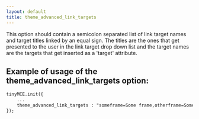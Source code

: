 ```yaml
---
layout: default
title: theme_advanced_link_targets
---
```


This option should contain a semicolon separated list of link target names and target titles linked by an equal sign. The titles are the ones that get presented to the user in the link target drop down list and the target names are the targets that get inserted as a 'target' attribute.

## Example of usage of the theme_advanced_link_targets option:

```html
tinyMCE.init({
	...
	theme_advanced_link_targets : "someframe=Some frame,otherframe=Some other frame"
});
```